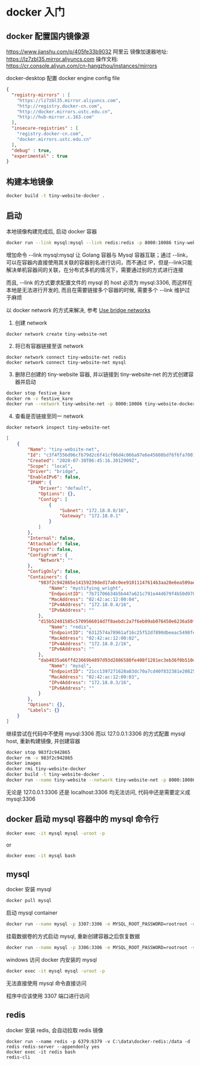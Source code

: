 # docker 入门

## docker 配置国内镜像源
https://www.jianshu.com/p/405fe33b9032
阿里云
镜像加速器地址: https://lz7zbl35.mirror.aliyuncs.com
操作文档: https://cr.console.aliyun.com/cn-hangzhou/instances/mirrors

docker-desktop 配置 docker engine config file
```json
{
  "registry-mirrors" : [
    "https://lz7zbl35.mirror.aliyuncs.com",
    "http://registry.docker-cn.com",
    "http://docker.mirrors.ustc.edu.cn",
    "http://hub-mirror.c.163.com"
  ],
  "insecure-registries" : [
    "registry.docker-cn.com",
    "docker.mirrors.ustc.edu.cn"
  ],
  "debug" : true,
  "experimental" : true
}
```

## 构建本地镜像

```bash
docker build -t tiny-website-docker .
```

## 启动

本地镜像构建完成后, 启动 docker 容器
```bash
docker run --link mysql:mysql --link redis:redis -p 8000:10086 tiny-website-docker
```

增加命令 --link mysql:mysql 让 Golang 容器与 Mysql 容器互联；通过 --link，可以在容器内直接使用其关联的容器别名进行访问，而不通过 IP，但是--link只能解决单机容器间的关联，在分布式多机的情况下，需要通过别的方式进行连接

而且, --link 的方式要求配置文件的 mysql 的 host 必须为 mysql:3306, 而这样在本地是无法进行开发的, 而且在需要链接多个容器的时候, 需要多个 --link 维护过于麻烦

以 docker network 的方式来解决, 参考 [Use bridge networks](https://docs.docker.com/network/bridge/)

  1. 创建 network 
```
docker network create tiny-website-net
```
  2. 将已有容器链接至该 network
```
docker network connect tiny-website-net redis
docker network connect tiny-website-net mysql
```
  3. 删除已创建的 tiny-website 容器, 并以链接到 tiny-website-net 的方式创建容器并启动
```bash
docker stop festive_kare
docker rm -v festive_kare
docker run --network tiny-website-net -p 8000:10086 tiny-website-docker
```
  4. 查看是否链接至同一 network
```bash
docker network inspect tiny-website-net
```
```json
[
    {
        "Name": "tiny-website-net",
        "Id": "c3f4f556d96cfb79d2c6f41cf06d4c066a97e6e45608bdf6f6fa7001b34208c4",
        "Created": "2020-07-30T06:45:16.3012909Z",
        "Scope": "local",
        "Driver": "bridge",
        "EnableIPv6": false,
        "IPAM": {
            "Driver": "default",
            "Options": {},
            "Config": [
                {
                    "Subnet": "172.18.0.0/16",
                    "Gateway": "172.18.0.1"
                }
            ]
        },
        "Internal": false,
        "Attachable": false,
        "Ingress": false,
        "ConfigFrom": {
            "Network": ""
        },
        "ConfigOnly": false,
        "Containers": {
            "983f2c942865e14159239ded17a0c0ee91011147614b3aa28e6ea509ae445055": {
                "Name": "mystifying_wright",
                "EndpointID": "7b71706634b5b447a621c791e44d679f4b50d9784136f168d03c3b0170f3f2b4",
                "MacAddress": "02:42:ac:12:00:04",
                "IPv4Address": "172.18.0.4/16",
                "IPv6Address": ""
            },
            "d15b52401585c5709566014d7f8aebdc2a7f6eb09ab076450e6236a50f4d5d6a": {
                "Name": "redis",
                "EndpointID": "6312574a78961af16c25f52d7890dbeeac5498fe237d0bb6f7d804bc42df5805",
                "MacAddress": "02:42:ac:12:00:02",
                "IPv4Address": "172.18.0.2/16",
                "IPv6Address": ""
            },
            "dab4835a66ffd23669b4897d93d2886580fe408f1281ec3eb36f0b510de0bee6": {
                "Name": "mysql",
                "EndpointID": "21cc1397271628a83dc70a7cd40f832381e20825c5f0efb0594c7f880bcacad8",
                "MacAddress": "02:42:ac:12:00:03",
                "IPv4Address": "172.18.0.3/16",
                "IPv6Address": ""
            }
        },
        "Options": {},
        "Labels": {}
    }
]
```

继续尝试在代码中不使用 mysql:3306 而以 127.0.0.1:3306 的方式配置 mysql host, 重新构建镜像, 并创建容器
```bash
docker stop 983f2c942865
docker rm -v 983f2c942865
docker images
docker rmi tiny-website-docker
docker build -t tiny-website-docker .
docker run --name tiny-website --network tiny-website-net -p 8000:10086 tiny-website-docker
```
无论是 127.0.0.1:3306 还是 localhost:3306 均无法访问, 代码中还是需要定义成 mysql:3306

## docker 启动 mysql 容器中的 mysql 命令行

```bash
docker exec -it mysql mysql -uroot -p
```
or
```bash
docker exec -it mysql bash
```

## mysql

docker 安装 mysql
```bash
docker pull mysql
```

启动 mysql container
```bash
docker run --name mysql -p 3307:3306 -e MYSQL_ROOT_PASSWORD=rootroot -d mysql
```

挂载数据卷的方式启动 mysql, 重新创建容器之后恢复数据
```bash
docker run --name mysql -p 3306:3306 -e MYSQL_ROOT_PASSWORD=rootroot -v C:\data\docker-mysql:/var/lib/mysql -d mysql
```

windows 访问 docker 内安装的 mysql
```bash
docker exec -it mysql mysql -uroot -p
```
无法直接使用 mysql 命令直接访问

程序中应该使用 3307 端口进行访问

## redis
 
docker 安装 redis, 会自动拉取 redis 镜像
```
docker run --name redis -p 6379:6379 -v C:\data\docker-redis:/data -d redis redis-server --appendonly yes
docker exec -it redis bash
redis-cli
```
